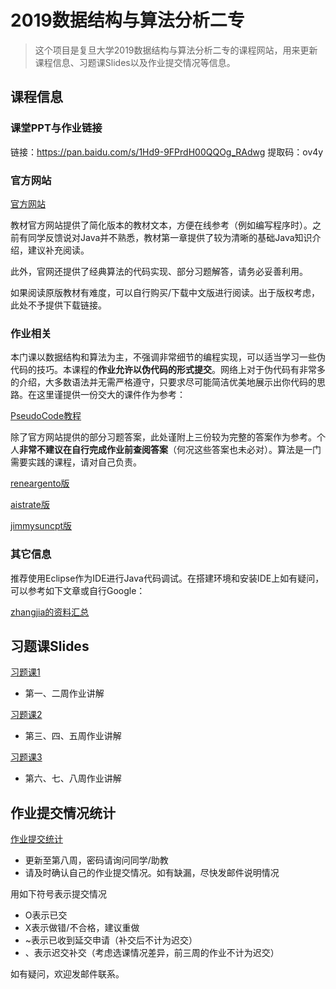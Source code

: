# 2019数据结构与算法分析二专

> 这个项目是复旦大学2019数据结构与算法分析二专的课程网站，用来更新课程信息、习题课Slides以及作业提交情况等信息。

## 课程信息

### 课堂PPT与作业链接

链接：https://pan.baidu.com/s/1Hd9-9FPrdH00QQOg_RAdwg
提取码：ov4y

### 官方网站

[官方网站](http://algs4.cs.princeton.edu/home/)

教材官方网站提供了简化版本的教材文本，方便在线参考（例如编写程序时）。之前有同学反馈说对Java并不熟悉，教材第一章提供了较为清晰的基础Java知识介绍，建议补充阅读。

此外，官网还提供了经典算法的代码实现、部分习题解答，请务必妥善利用。

如果阅读原版教材有难度，可以自行购买/下载中文版进行阅读。出于版权考虑，此处不予提供下载链接。

### 作业相关

本门课以数据结构和算法为主，不强调非常细节的编程实现，可以适当学习一些伪代码的技巧。本课程的**作业允许以伪代码的形式提交**。网络上对于伪代码有非常多的介绍，大多数语法并无需严格遵守，只要求尽可能简洁优美地展示出你代码的思路。在这里谨提供一份交大的课件作为参考：

[PseudoCode教程](http://www.cs.sjtu.edu.cn/~gao-xf/IntroductionToCS/Document/02-PseudoCode.pdf)

除了官方网站提供的部分习题答案，此处谨附上三份较为完整的答案作为参考。个人**非常不建议在自行完成作业前查阅答案**（何况这些答案也未必对）。算法是一门需要实践的课程，请对自己负责。

[reneargento版](https://github.com/reneargento/algorithms-sedgewick-wayne)

[aistrate版](https://github.com/aistrate/AlgorithmsSedgewick)

[jimmysuncpt版](https://github.com/jimmysuncpt/Algorithms)

### 其它信息

推荐使用Eclipse作为IDE进行Java代码调试。在搭建环境和安装IDE上如有疑问，可以参考如下文章或自行Google：

[zhangjia的资料汇总](https://zhangjia.tv/628.html)

## 习题课Slides

[习题课1](https://github.com/AshYao/Algorithms/blob/master/slides/习题课1.pptx)

- 第一、二周作业讲解

[习题课2](https://github.com/AshYao/Algorithms/blob/master/slides/习题课2.pptx)

- 第三、四、五周作业讲解

[习题课3](https://github.com/AshYao/Algorithms/blob/master/slides/习题课3.pptx)

- 第六、七、八周作业讲解

## 作业提交情况统计

[作业提交统计](<https://github.com/AshYao/Algorithms/blob/master/homework/作业统计情况.xls>)

- 更新至第八周，密码请询问同学/助教
- 请及时确认自己的作业提交情况。如有缺漏，尽快发邮件说明情况

用如下符号表示提交情况

- O表示已交
- X表示做错/不合格，建议重做
- ~表示已收到延交申请（补交后不计为迟交）
- 、表示迟交补交（考虑选课情况差异，前三周的作业不计为迟交）

如有疑问，欢迎发邮件联系。
